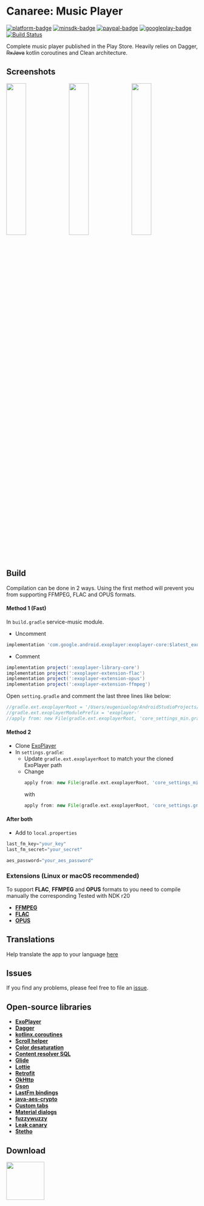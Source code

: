 [github]:            https://github.com/ologe/canaree-music-player
[paypal-url]:        https://paypal.me/nextmusicplayer
[googleplay-url]:    https://play.google.com/store/apps/details?id=dev.olog.msc

[platform-badge]:   https://img.shields.io/badge/Platform-Android-F3745F.svg
[paypal-badge]:     https://img.shields.io/badge/Donate-Paypal-F3745F.svg
[googleplay-badge]: https://img.shields.io/badge/Google_Play-Demo-F3745F.svg
[minsdk-badge]:     https://img.shields.io/badge/minSdkVersion-21-F3745F.svg

<!------------------------------------------------------------------------------------------------------->


Canaree: Music Player
=

[![platform-badge]][github]
[![minsdk-badge]][github]
[![paypal-badge]][paypal-url]
[![googleplay-badge]][googleplay-url]
[![Build Status](https://travis-ci.org/ologe/canaree-music-player.svg?branch=master)](https://travis-ci.org/ologe/canaree-music-player)

Complete music player published in the Play Store. Heavily relies on Dagger, ~~RxJava~~ kotlin coroutines and Clean architecture.

## Screenshots
<div style="dispaly:flex">
    <img src="https://github.com/ologe/canaree-music-player/blob/master/images/device-2018-10-28-235818.png" width="32%">
    <img src="https://github.com/ologe/canaree-music-player/blob/master/images/device-2018-10-29-001417.png" width="32%">
    <img src="https://github.com/ologe/canaree-music-player/blob/master/images/device-2018-10-29-002256.png" width="32%">
</div>

## Build
Compilation can be done in 2 ways. Using the first method will prevent you from supporting FFMPEG, FLAC and OPUS formats.  
#### Method 1 (Fast)
In `build.gradle` service-music module.
* Uncomment
```gradle
implementation 'com.google.android.exoplayer:exoplayer-core:$latest_exoplayer_version
```
* Comment 
```gradle
implementation project(':exoplayer-library-core')
implementation project(':exoplayer-extension-flac')
implementation project(':exoplayer-extension-opus')
implementation project(':exoplayer-extension-ffmpeg')
```

Open `setting.gradle` and comment the last three lines like below:
```gradle
//gradle.ext.exoplayerRoot = '/Users/eugeniuolog/AndroidStudioProjects/ExoPlayer'
//gradle.ext.exoplayerModulePrefix = 'exoplayer-'
//apply from: new File(gradle.ext.exoplayerRoot, 'core_settings_min.gradle')
```

#### Method 2
* Clone [ExoPlayer](https://github.com/google/ExoPlayer)
* In `settings.gradle`:
  - Update `gradle.ext.exoplayerRoot` to match your the cloned ExoPlayer path
  - Change <br> 
      ```gradle 
      apply from: new File(gradle.ext.exoplayerRoot, 'core_settings_min.gradle')
      ``` 
      with</br>
      ```gradle 
      apply from: new File(gradle.ext.exoplayerRoot, 'core_settings.gradle')
      ```

#### After both
* Add to `local.properties`
```groovy
last_fm_key="your_key"
last_fm_secret="your_secret"

aes_password="your_aes_password"
```

### Extensions (Linux or macOS recommended)
To support **FLAC**, **FFMPEG** and **OPUS** formats to you need to compile manually the corresponding
Tested with NDK r20
* [**FFMPEG**](https://github.com/google/ExoPlayer/tree/release-v2/extensions/ffmpeg)
* [**FLAC**](https://github.com/google/ExoPlayer/tree/release-v2/extensions/flac)
* [**OPUS**](https://github.com/google/ExoPlayer/tree/release-v2/extensions/opus)

## Translations
Help translate the app to your language [here](https://canaree.oneskyapp.com/admin/project/dashboard/project/162621)

## Issues
If you find any problems, please feel free to file an [issue](https://github.com/ologe/canaree-music-player/issues).

## Open-source libraries
* [**ExoPlayer**](https://github.com/google/ExoPlayer)
* [**Dagger**](https://github.com/google/dagger)
* [**kotlinx.coroutines**](https://github.com/Kotlin/kotlinx.coroutines)
* [**Scroll helper**](https://github.com/ologe/scroll-helper)
* [**Color desaturation**](https://github.com/ologe/color-desaturation)
* [**Content resolver SQL**](https://github.com/ologe/android-content-resolver-SQL)
* [**Glide**](https://github.com/bumptech/glide)
* [**Lottie**](https://github.com/airbnb/lottie-android)
* [**Retrofit**](https://github.com/square/retrofit)
* [**OkHttp**](https://github.com/square/okhttp)
* [**Gson**](https://github.com/google/gson)
* [**LastFm bindings**](https://github.com/jkovacs/lastfm-java)
* [**java-aes-crypto**](https://github.com/tozny/java-aes-crypto)
* [**Custom tabs**](https://github.com/saschpe/android-customtabs)
* [**Material dialogs**](https://github.com/afollestad/material-dialogs)
* [**fuzzywuzzy**](https://github.com/xdrop/fuzzywuzzy)
* [**Leak canary**](https://github.com/square/leakcanary)
* [**Stetho**](http://facebook.github.io/stetho/)

## Download
[<img src="https://play.google.com/intl/en_us/badges/images/generic/en_badge_web_generic.png" alt="" height="100">](https://play.google.com/store/apps/details?id=dev.olog.msc)

